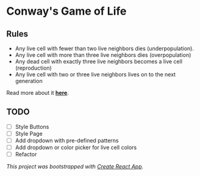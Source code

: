 # Conway's Game of Life

## Rules

- Any live cell with fewer than two live neighbors dies (underpopulation).
- Any live cell with more than three live neighbors dies (overpopulation)
- Any dead cell with exactly three live neighbors becomes a live cell (reproduction)
- Any live cell with two or three live neighbors lives on to the next generation

Read more about it [**here**](https://en.wikipedia.org/wiki/Conway%27s_Game_of_Life).

## TODO

- [ ] Style Buttons
- [ ] Style Page
- [ ] Add dropdown with pre-defined patterns
- [ ] Add dropdown or color picker for live cell colors
- [ ] Refactor

_This project was bootstrapped with [Create React App](https://github.com/facebook/create-react-app)._
